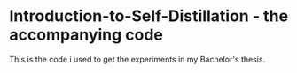 # Introduction-to-Self-Distillation - the accompanying code
This is the code i used to get the experiments in my Bachelor's thesis. 
